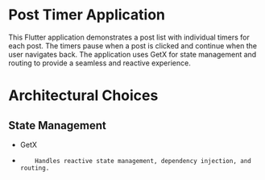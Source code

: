 # Post Timer Application
This Flutter application demonstrates a post list with individual timers for each post. The timers pause when a post is clicked and continue when the user navigates back. The application uses GetX for state management and routing to provide a seamless and reactive experience.
# Architectural Choices
## State Management
* GetX
*         Handles reactive state management, dependency injection, and routing.
